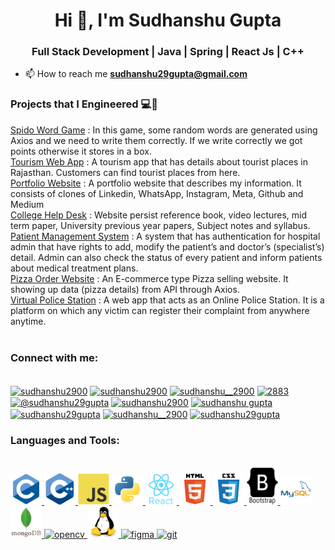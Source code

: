 <h1 align="center">Hi 👋, I'm Sudhanshu Gupta</h1>
<h3 align="center">Full Stack Development | Java | Spring | React Js | C++</h3>

- 📫 How to reach me **sudhanshu29gupta@gmail.com**

<h3 align="left">Projects that I Engineered 💻🚀</h3>
<p align="left">
    <a href="https://spido-word-game.vercel.app/" target="_blank">Spido Word Game</a> : In this game, some random words are generated using Axios and we need to write them correctly. If we write correctly we got points otherwise it stores in a box.<br/>
    <a href="https://tourism-webapp.vercel.app/" target="_blank">Tourism Web App</a> : A tourism app that has details about tourist places in Rajasthan. Customers can find tourist places from here.<br/>    
    <a href="https://sudhanshu2900.github.io/SG-Portfolio.github.io/" target="_blank">Portfolio Website</a> : A portfolio website that describes my information. It consists of clones of Linkedin, WhatsApp, Instagram, Meta, Github and Medium<br/>
    <a href="https://college-helpdesk.vercel.app/" target="_blank">College Help Desk</a> : Website persist reference book, video lectures, mid term paper, University previous year papers, Subject notes and syllabus.<br/>    
    <a href="https://patient-management-system.vercel.app/" target="_blank">Patient Management System</a> : A system that has authentication for hospital admin that have rights to add, modify the patient’s and doctor’s (specialist’s) detail. Admin can also check the status of every patient and inform patients about medical treatment plans.<br/>
    <a href="https://pizza-home-website.vercel.app/" target="_blank">Pizza Order Website</a> : An E-commerce type Pizza selling website. It showing up data (pizza details) from API through Axios.<br/> 
    <a href="https://hirp7.csb.app/" target="_blank">Virtual Police Station</a> : A web app that acts as an Online Police Station. It is a platform on which any victim can register their complaint from anywhere anytime.<br/>   
</br>
</p>

<h3 align="left">Connect with me:</h3>
<p align="left">
    </br>
    <a href="https://twitter.com/sudhanshu2900" target="_blank"><img align="center"
            src="https://raw.githubusercontent.com/rahuldkjain/github-profile-readme-generator/master/src/images/icons/Social/twitter.svg"
            alt="sudhanshu2900" height="50" width="60" /></a>
    <a href="https://linkedin.com/in/sudhanshu2900" target="_blank"><img align="center"
            src="https://raw.githubusercontent.com/rahuldkjain/github-profile-readme-generator/master/src/images/icons/Social/linked-in-alt.svg"
            alt="sudhanshu2900" height="50" width="60" /></a>
    <a href="https://instagram.com/sudhanshu__2900" target="_blank"><img align="center"
            src="https://raw.githubusercontent.com/rahuldkjain/github-profile-readme-generator/master/src/images/icons/Social/instagram.svg"
            alt="sudhanshu__2900" height="50" width="60" /></a>
    <a href="https://discord.gg/2883" target="__blank"><img align="center"
            src="https://raw.githubusercontent.com/rahuldkjain/github-profile-readme-generator/master/src/images/icons/Social/discord.svg"
            alt="2883" height="50" width="60" /></a>
    <a href="https://medium.com/@sudhanshu29gupta" target="_blank"><img align="center"
            src="https://raw.githubusercontent.com/rahuldkjain/github-profile-readme-generator/master/src/images/icons/Social/medium.svg"
            alt="@sudhanshu29gupta" height="50" width="60" /></a>
    <a href="https://dev.to/sudhanshu2900" target="_blank"><img align="center"
            src="https://cdn.jsdelivr.net/npm/simple-icons@3.0.1/icons/dev-dot-to.svg" alt="sudhanshu2900" height="50"
            width="60" /></a>
    <a href="https://stackoverflow.com/users/sudhanshu gupta" target="_blank"><img align="center"
            src="https://raw.githubusercontent.com/rahuldkjain/github-profile-readme-generator/master/src/images/icons/Social/stack-overflow.svg"
            alt="sudhanshu gupta" height="50" width="60" /></a>
    <a href="https://www.hackerrank.com/sudhanshu29gupta" target="_blank"><img align="center"
            src="https://raw.githubusercontent.com/rahuldkjain/github-profile-readme-generator/master/src/images/icons/Social/hackerrank.svg"
            alt="sudhanshu29gupta" height="50" width="60" /></a>
    <a href="https://www.leetcode.com/sudhanshu__2900" target="_blank"><img align="center"
            src="https://raw.githubusercontent.com/rahuldkjain/github-profile-readme-generator/master/src/images/icons/Social/leet-code.svg"
            alt="sudhanshu__2900" height="50" width="60" /></a>
    <a href="https://auth.geeksforgeeks.org/user/sudhanshu29gupta" target="_blank"><img align="center"
            src="https://raw.githubusercontent.com/rahuldkjain/github-profile-readme-generator/master/src/images/icons/Social/geeks-for-geeks.svg"
            alt="sudhanshu29gupta" height="50" width="60" /></a>
    </br>
</p>



<h3 align="left">Languages and Tools:</h3>
<p align="left">
    </br>
    <a href="https://www.cprogramming.com/" target="__blank"> <img
            src="https://raw.githubusercontent.com/devicons/devicon/master/icons/c/c-original.svg" alt="c" width="50"
            height="50" /> </a>
    <a href="https://www.w3schools.com/cpp/" target="__blank"> <img
            src="https://raw.githubusercontent.com/devicons/devicon/master/icons/cplusplus/cplusplus-original.svg"
            alt="cplusplus" width="50" height="50" /> </a>
    <a href="https://developer.mozilla.org/en-US/docs/Web/JavaScript" target="__blank"> <img
            src="https://raw.githubusercontent.com/devicons/devicon/master/icons/javascript/javascript-original.svg"
            alt="javascript" width="50" height="50" /> </a>
    <a href="https://www.python.org" target="__blank"> <img
            src="https://raw.githubusercontent.com/devicons/devicon/master/icons/python/python-original.svg"
            alt="python" width="50" height="50" /> </a>
    <a href="https://reactjs.org/" target="__blank"> <img
            src="https://raw.githubusercontent.com/devicons/devicon/master/icons/react/react-original-wordmark.svg"
            alt="react" width="50" height="50" /> </a>
    <a href="https://www.w3.org/html/" target="__blank"> <img
            src="https://raw.githubusercontent.com/devicons/devicon/master/icons/html5/html5-original-wordmark.svg"
            alt="html5" width="50" height="50" /> </a>
    <a href="https://www.w3schools.com/css/" target="__blank"> <img
            src="https://raw.githubusercontent.com/devicons/devicon/master/icons/css3/css3-original-wordmark.svg"
            alt="css3" width="50" height="50" /> </a>
    <a href="https://getbootstrap.com" target="__blank"> <img
            src="https://raw.githubusercontent.com/devicons/devicon/master/icons/bootstrap/bootstrap-plain-wordmark.svg"
            alt="bootstrap" width="50" height="60" /> </a>
    <a href="https://www.mysql.com/" target="__blank"> <img
            src="https://raw.githubusercontent.com/devicons/devicon/master/icons/mysql/mysql-original-wordmark.svg"
            alt="mysql" width="50" height="50" /> </a>
    <a href="https://www.mongodb.com/" target="__blank"> <img
            src="https://raw.githubusercontent.com/devicons/devicon/master/icons/mongodb/mongodb-original-wordmark.svg"
            alt="mongodb" width="50" height="50" /> </a>
    <a href="https://opencv.org/" target="__blank"> <img src="https://www.vectorlogo.zone/logos/opencv/opencv-icon.svg"
            alt="opencv" width="50" height="50" /> </a>
    <a href="https://www.linux.org/" target="__blank"> <img
            src="https://raw.githubusercontent.com/devicons/devicon/master/icons/linux/linux-original.svg" alt="linux"
            width="50" height="50" /> </a>
    <a href="https://www.figma.com/" target="__blank"> <img src="https://www.vectorlogo.zone/logos/figma/figma-icon.svg"
            alt="figma" width="50" height="50" /> </a>
    <a href="https://git-scm.com/" target="__blank"> <img
            src="https://www.vectorlogo.zone/logos/git-scm/git-scm-icon.svg" alt="git" width="50" height="50" /> </a>
    </br>
</p>
